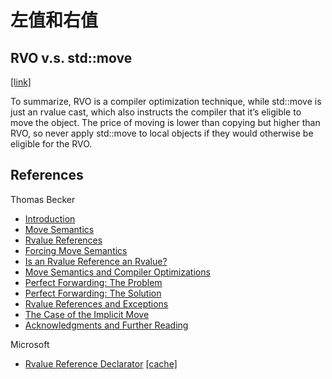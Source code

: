 # 左值和右值

## RVO v.s. std::move

[[link]](https://isocpp.org/blog/2015/07/rvo-v.s.-stdmove-zhao-wu)

To summarize, RVO is a compiler optimization technique, while std::move is just an rvalue cast, which also instructs the compiler that it’s eligible to move the object. The price of moving is lower than copying but higher than RVO, so never apply std::move to local objects if they would otherwise be eligible for the RVO.

## References

Thomas Becker
* [Introduction](http://thbecker.net/articles/rvalue_references/section_01.html)
* [Move Semantics](http://thbecker.net/articles/rvalue_references/section_02.htmll)
* [Rvalue References](http://thbecker.net/articles/rvalue_references/section_03.html)
* [Forcing Move Semantics](http://thbecker.net/articles/rvalue_references/section_04.html)
* [Is an Rvalue Reference an Rvalue?](http://thbecker.net/articles/rvalue_references/section_05.html)
* [Move Semantics and Compiler Optimizations](http://thbecker.net/articles/rvalue_references/section_06.html)
* [Perfect Forwarding: The Problem](http://thbecker.net/articles/rvalue_references/section_07.html)
* [Perfect Forwarding: The Solution](http://thbecker.net/articles/rvalue_references/section_08.html)
* [Rvalue References and Exceptions](http://thbecker.net/articles/rvalue_references/section_09.html)
* [The Case of the Implicit Move](http://thbecker.net/articles/rvalue_references/section_10.html)
* [Acknowledgments and Further Reading](http://thbecker.net/articles/rvalue_references/section_11.html)

Microsoft
* [Rvalue Reference Declarator](https://docs.microsoft.com/en-us/cpp/cpp/rvalue-reference-declarator-amp-amp?view=msvc-160) [[cache]](ref/Rvalue_Reference_Declarator.html)
